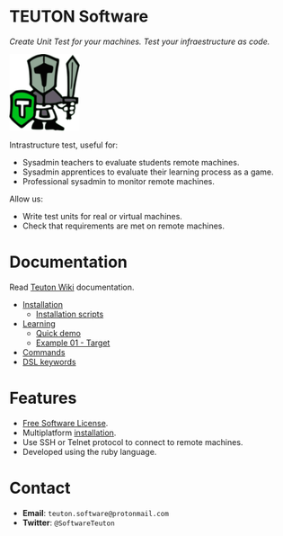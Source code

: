 
# TEUTON Software

_Create Unit Test for your machines.
Test your infraestructure as code._

![logo](./docs/logo.png)

Intrastructure test, useful for:
* Sysadmin teachers to evaluate students remote machines.
* Sysadmin apprentices to evaluate their learning process as a game.
* Professional sysadmin to monitor remote machines.

Allow us:
* Write test units for real or virtual machines.
* Check that requirements are met on remote machines.

# Documentation

Read [Teuton Wiki](https://github.com/teuton-software/teuton/wiki) documentation.

* [Installation](https://github.com/teuton-software/teuton/wiki/Installation)
    * [Installation scripts](https://github.com/teuton-software/teuton/wiki/Installation-using-scripts)
* [Learning](https://github.com/teuton-software/teuton/wiki/Learning)
    * [Quick demo](https://github.com/teuton-software/teuton/wiki/Quick-demo)
    * [Example 01 - Target](https://github.com/teuton-software/teuton/wiki/Example-01---Target)
* [Commands](https://github.com/teuton-software/teuton/wiki/Commands)
* [DSL keywords](https://github.com/teuton-software/teuton/wiki/DSL-keywords)

# Features

* [Free Software License](LICENSE).
* Multiplatform [installation](https://github.com/teuton-software/teuton/wiki/Installation).
* Use SSH or Telnet protocol to connect to remote machines.
* Developed using the ruby language.

# Contact

* **Email**: `teuton.software@protonmail.com`
* **Twitter**: `@SoftwareTeuton`
